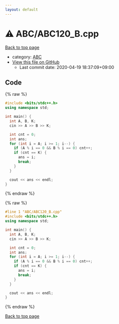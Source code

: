 ```yaml
---
layout: default
---
```


<!-- mathjax config similar to math.stackexchange -->
<script type="text/javascript" async
  src="https://cdnjs.cloudflare.com/ajax/libs/mathjax/2.7.5/MathJax.js?config=TeX-MML-AM_CHTML">
</script>
<script type="text/x-mathjax-config">
  MathJax.Hub.Config({
    TeX: { equationNumbers: { autoNumber: "AMS" }},
    tex2jax: {
      inlineMath: [ ['$','$'] ],
      processEscapes: true
    },
    "HTML-CSS": { matchFontHeight: false },
    displayAlign: "left",
    displayIndent: "2em"
  });
</script>

<script type="text/javascript" src="https://cdnjs.cloudflare.com/ajax/libs/jquery/3.4.1/jquery.min.js"></script>
<script src="https://cdn.jsdelivr.net/npm/jquery-balloon-js@1.1.2/jquery.balloon.min.js" integrity="sha256-ZEYs9VrgAeNuPvs15E39OsyOJaIkXEEt10fzxJ20+2I=" crossorigin="anonymous"></script>
<script type="text/javascript" src="../../assets/js/copy-button.js"></script>
<link rel="stylesheet" href="../../assets/css/copy-button.css" />


# :warning: ABC/ABC120_B.cpp

<a href="../../index.html">Back to top page</a>

* category: <a href="../../index.html#902fbdd2b1df0c4f70b4a5d23525e932">ABC</a>
* <a href="{{ site.github.repository_url }}/blob/master/ABC/ABC120_B.cpp">View this file on GitHub</a>
    - Last commit date: 2020-04-19 18:37:09+09:00




## Code

<a id="unbundled"></a>
{% raw %}
```cpp
#include <bits/stdc++.h>
using namespace std;

int main() {
  int A, B, K;
  cin >> A >> B >> K;

  int cnt = 0;
  int ans;
  for (int i = A; i >= 1; i--) {
    if (A % i == 0 && B % i == 0) cnt++;
    if (cnt == K) {
      ans = i;
      break;
    }
  }

  cout << ans << endl;
}
```
{% endraw %}

<a id="bundled"></a>
{% raw %}
```cpp
#line 1 "ABC/ABC120_B.cpp"
#include <bits/stdc++.h>
using namespace std;

int main() {
  int A, B, K;
  cin >> A >> B >> K;

  int cnt = 0;
  int ans;
  for (int i = A; i >= 1; i--) {
    if (A % i == 0 && B % i == 0) cnt++;
    if (cnt == K) {
      ans = i;
      break;
    }
  }

  cout << ans << endl;
}

```
{% endraw %}

<a href="../../index.html">Back to top page</a>

